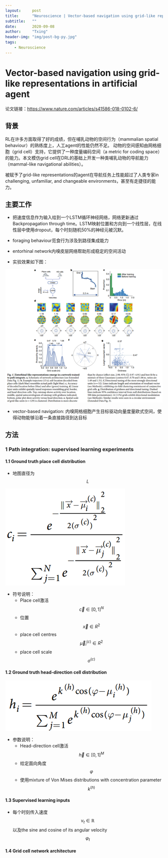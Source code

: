 ```yaml
---
layout:     post
title:      "Neuroscience | Vector-based navigation using grid-like representations"
subtitle:   ""
date:       2020-09-08
author:     "Txing"
header-img: "img/post-bg-py.jpg"
tags:
    - Neuroscience
---
```


# Vector-based navigation using grid-like representations in artificial agent

论文链接：https://www.nature.com/articles/s41586-018-0102-6/

## 背景

RL在许多方面取得了好的成绩，但在哺乳动物的空间行为（mammalian spatial behaviour）的熟练度上，人工agent的性能仍然不足。 动物的空间感知由网格细胞（grid cell）支持，它提供了一种度量编码空间（a metric for coding space）的能力。本文模仿grid cell在DRL的基础上开发一种类哺乳动物的导航能力（mammal-like navigational abilities）。

被赋予了grid-like representations的agent在导航任务上性能超过了人类专家in challenging, unfamiliar,
and changeable environments，甚至有走捷径的能力。

## 主要工作

- 把速度信息作为输入给到一个LSTM循环神经网络，网络更新通过Backpropagation through time。LSTM映射位置和方向到一个线性层，在线性层中使用dropout，每个时刻随机50%的神经元被沉默。

- foraging behaviour觅食行为涉及到路径集成能力
- entorhinal network内嗅皮层网络帮助形成稳定的空间活动
- 实验效果如下图：

![](https://raw.githubusercontent.com/txing-casia/txing-casia.github.io/master/img/20200914-1.png)

- vector-based navigation: 内嗅网格细胞产生目标驱动向量度量欧式空间，使得动物能够沿着一条直接路径到达目标



## 方法

### 1 Path integration: supervised learning experiments

#### 1.1 Ground truth place cell distribution  

- 地图直径为$$L$$

![](https://raw.githubusercontent.com/txing-casia/txing-casia.github.io/master/img/20200914-2.png)

- 符号说明：
  - Place cell激活$$\overrightarrow{c} \in [0,1]^N$$
  - 位置$$\overrightarrow{x} \in R^2$$
  - place cell centres  $$\overrightarrow{\mu}_i^{(c)} \in R^2$$
  - place cell scale   $$\sigma^{(c)}$$

#### 1.2 Ground truth head-direction cell distribution  

![](https://raw.githubusercontent.com/txing-casia/txing-casia.github.io/master/img/20200914-3.png)

- 参数说明：
  - Head-direction cell激活$$\overrightarrow{h} \in [0,1]^M$$
  - 给定面向角度$$\varphi$$
  - 使用mixture of Von Mises distributions with concentration parameter $$k^{(h)}$$

#### 1.3 Supervised learning inputs  

- 每个时刻传入速度$$v_t\in \mathbb{R}$$以及the sine and cosine of its angular velocity $$\varphi_t$$  

#### 1.4 Grid cell network architecture  







